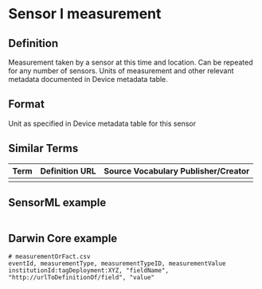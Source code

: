 # Sensor I measurement

## Definition 
Measurement taken by a sensor at this time and location. Can be repeated for any number of sensors. Units of measurement and other relevant metadata documented in Device metadata table.

## Format
Unit as specified in Device metadata table for this sensor

## Similar Terms 
|Term|Definition URL|Source Vocabulary Publisher/Creator|
|----|----------|-----------------|
||||

## SensorML example
```xml

```
## Darwin Core example
```csv
# measurementOrFact.csv
eventId, measurementType, measurementTypeID, measurementValue
institutionId:tagDeployment:XYZ, "fieldName", "http://urlToDefinitionOf/field", "value"
```

